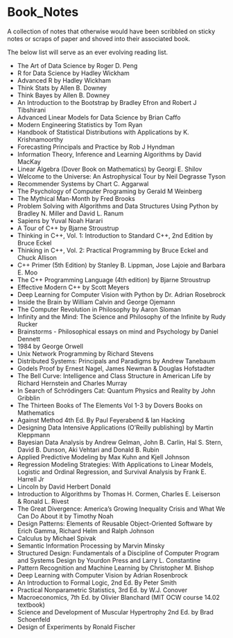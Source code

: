 # Book_Notes

A collection of notes that otherwise would have been scribbled on sticky notes
or scraps of paper and shoved into their associated book.

The below list will serve as an ever evolving reading list.

* The Art of Data Science by Roger D. Peng
* R for Data Science by Hadley Wickham
* Advanced R by Hadley Wickham
* Think Stats by Allen B. Downey
* Think Bayes by Allen B. Downey
* An Introduction to the Bootstrap by Bradley Efron and Robert J Tibshirani
* Advanced Linear Models for Data Science by Brian Caffo
* Modern Engineering Statistics by Tom Ryan
* Handbook of Statistical Distributions with Applications by K. Krishnamoorthy
* Forecasting Principals and Practice by Rob J Hyndman
* Information Theory, Inference and Learning Algorithms by David MacKay
* Linear Algebra (Dover Book on Mathematics) by Georgi E. Shilov
* Welcome to the Universe: An Astrophysical Tour by Neil Degrasse Tyson
* Recommender Systems by Chart C. Aggarwal
* The Psychology of Computer Programing by Gerald M Weinberg
* The Mythical Man-Month by Fred Brooks
* Problem Solving with Algorithms and Data Structures Using Python by Bradley N. Miller and David L. Ranum
* Sapiens by Yuval Noah Harari
* A Tour of C++ by Bjarne Stroustrup
* Thinking in C++, Vol. 1: Introduction to Standard C++, 2nd Edition by Bruce Eckel
* Thinking in C++, Vol. 2: Practical Programming by Bruce Eckel and Chuck Allison
* C++ Primer (5th Edition) by Stanley B. Lippman, Jose Lajoie and Barbara E. Moo
* The C++ Programming Language (4th edition) by Bjarne Stroustrup
* Effective Modern C++ by Scott Meyers
* Deep Learning for Computer Vision with Python by Dr. Adrian Rosebrock
* Inside the Brain by William Calvin and George Ojemann
* The Computer Revolution in Philosophy by Aaron Sloman
* Infinity and the Mind: The Science and Philosophy of the Infinite by Rudy Rucker
* Brainstorms - Philosophical essays on mind and Psychology by Daniel Dennett
* 1984 by George Orwell
* Unix Network Programming by Richard Stevens
* Distributed Systems: Principals and Paradigms by Andrew Tanebaum
* Godels Proof by Ernest Nagel, James Newman & Douglas Hofstadter
* The Bell Curve: Intelligence and Class Structure in American Life by Richard Hernstein and Charles Murray
* In Search of Schrödingers Cat: Quantum Physics and Reality by John Gribblin
* The Thirteen Books of The Elements Vol 1-3 by Dovers Books on Mathematics
* Against Method 4th Ed. By Paul Feyerabend & Ian Hacking
* Designing Data Intensive Applications (O’Reilly publishing) by Martin Kleppmann
* Bayesian Data Analysis by Andrew Gelman, John B. Carlin, Hal S. Stern, David B. Dunson, Aki Vehtari and Donald B. Rubin
* Applied Predictive Modeling by Max Kuhn and Kjell Johnson
* Regression Modeling Strategies: With Applications to Linear Models, Logistic and Ordinal Regression, and Survival Analysis by Frank E. Harrell Jr
* Lincoln by David Herbert Donald
* Introduction to Algorithms by Thomas H. Cormen, Charles E. Leiserson & Ronald L. Rivest
* The Great Divergence: America’s Growing Inequality Crisis and What We Can Do About it by Timothy Noah
* Design Patterns: Elements of Reusable Object-Oriented Software by Erich Gamma, Richard Helm and Ralph Johnson
* Calculus by Michael Spivak
* Semantic Information Processing by Marvin Minsky
* Structured Design: Fundamentals of a Discipline of Computer Program and Systems Design by Yourdon Press and Larry L. Constantine
* Pattern Recognition and Machine Learning by Christopher M. Bishop
* Deep Learning with Computer Vision by Adrian Rosenbrock
* An Introduction to Formal Logic, 2nd Ed. By Peter Smith
* Practical Nonparametric Statistics, 3rd Ed. by W.J. Conover
* Macroeconomics, 7th Ed. by Olivier Blanchard (MIT OCW course 14.02 textbook)
* Science and Development of Muscular Hypertrophy 2nd Ed. by Brad Schoenfeld
* Design of Experiments by Ronald Fischer
